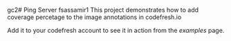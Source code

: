 gc2# Ping Server
fsassamir1
This project demonstrates how to add coverage percetage to the image annotations in codefresh.io

Add it to your codefresh account to see it in action from the _examples_ page.
